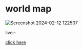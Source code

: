 <h1>world map</h1>

![Screenshot 2024-02-12 122507](https://github.com/AvatarGujjar/World-Map/assets/118656867/90cc0c42-3ba9-470c-8ba2-e190901efe59)

 live:-

 [click here](https://world-map-xahp.vercel.app/)
